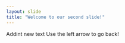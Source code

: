 ```yaml
---
layout: slide
title: "Welcome to our second slide!"
---
```

Addint new text
Use the left arrow to go back!
